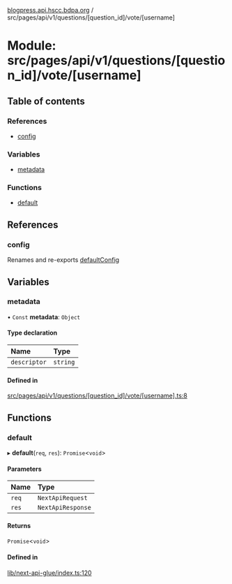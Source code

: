 [blogpress.api.hscc.bdpa.org](../README.md) / src/pages/api/v1/questions/[question\_id]/vote/[username]

# Module: src/pages/api/v1/questions/[question\_id]/vote/[username]

## Table of contents

### References

- [config](src_pages_api_v1_questions__question_id__vote__username_.md#config)

### Variables

- [metadata](src_pages_api_v1_questions__question_id__vote__username_.md#metadata)

### Functions

- [default](src_pages_api_v1_questions__question_id__vote__username_.md#default)

## References

### config

Renames and re-exports [defaultConfig](src_backend_api.md#defaultconfig)

## Variables

### metadata

• `Const` **metadata**: `Object`

#### Type declaration

| Name | Type |
| :------ | :------ |
| `descriptor` | `string` |

#### Defined in

[src/pages/api/v1/questions/[question_id]/vote/[username].ts:8](https://github.com/nhscc/blogpress.api.hscc.bdpa.org/blob/764312e/src/pages/api/v1/questions/[question_id]/vote/[username].ts#L8)

## Functions

### default

▸ **default**(`req`, `res`): `Promise`<`void`\>

#### Parameters

| Name | Type |
| :------ | :------ |
| `req` | `NextApiRequest` |
| `res` | `NextApiResponse` |

#### Returns

`Promise`<`void`\>

#### Defined in

[lib/next-api-glue/index.ts:120](https://github.com/nhscc/blogpress.api.hscc.bdpa.org/blob/764312e/lib/next-api-glue/index.ts#L120)
